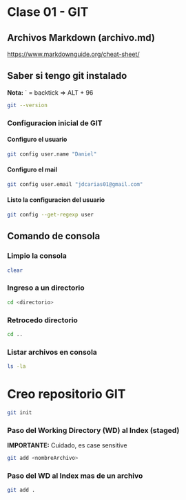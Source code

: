 # Clase 01 - GIT

## Archivos Markdown (archivo.md)

https://www.markdownguide.org/cheat-sheet/

## Saber si tengo git instalado

**Nota:** ` = backtick => ALT + 96

```sh
git --version
```

### Configuracion inicial de GIT

#### Configuro el usuario

```sh
git config user.name "Daniel"
```
#### Configuro el mail

```sh
git config user.email "jdcarias01@gmail.com"
```

#### Listo la configuracion del usuario

```sh
git config --get-regexp user
```

## Comando de consola

### Limpio la consola

```sh
clear
```

### Ingreso a un directorio

```sh
cd <directorio>
```

### Retrocedo directorio

```sh
cd ..
```

### Listar archivos en consola

```sh
ls -la
```

# Creo repositorio GIT

```sh
git init
```

### Paso del Working Directory (WD) al Index (staged)
**IMPORTANTE:** Cuidado, es case sensitive

```sh
git add <nombreArchivo>
```

### Paso del WD al Index mas de un archivo
```sh
git add .
```

[//]: # (git init && npm init -y && touch index.html && mkdir css && mkdir js)